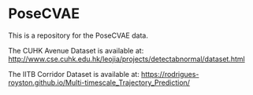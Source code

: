 # PoseCVAE
This is a repository for the PoseCVAE data.

The CUHK Avenue Dataset is available at: http://www.cse.cuhk.edu.hk/leojia/projects/detectabnormal/dataset.html

The IITB Corridor Dataset is available at: https://rodrigues-royston.github.io/Multi-timescale_Trajectory_Prediction/
